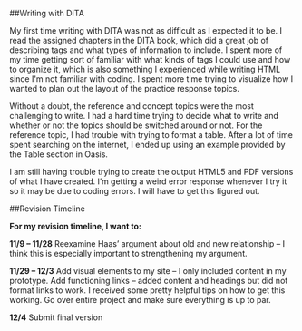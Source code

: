 ##Writing with DITA

My first time writing with DITA was not as difficult as I expected it to be. I read the assigned chapters in the DITA book, which did a great job of describing tags and what types of information to include. I spent more of my time getting sort of familiar with what kinds of tags I could use and how to organize it, which is also something I experienced while writing HTML since I'm not familiar with coding. I spent more time trying to visualize how I wanted to plan out the layout of the practice response topics. 

Without a doubt, the reference and concept topics were the most challenging to write. I had a hard time trying to decide what to write and whether or not the topics should be switched around or not. For the reference topic, I had trouble with trying to format a table. After a lot of time spent searching on the internet, I ended up using an example provided by the Table section in Oasis.

I am still having trouble trying to create the output HTML5 and PDF versions of what I have created. I’m getting a weird error response whenever I try it so it may be due to coding errors. I will have to get this figured out. 

##Revision Timeline

__For my revision timeline, I want to:__

__11/9 – 11/28__
Reexamine Haas’ argument about old and new relationship – I think this is especially important to strengthening my argument. 

__11/29 – 12/3__
Add visual elements to my site – I only included content in my prototype. 
Add functioning links – added content and headings but did not format links to work. I received some pretty helpful tips on how to get this working. 
Go over entire project and make sure everything is up to par.

__12/4__
Submit final version



